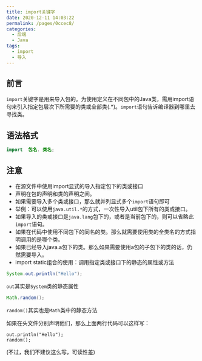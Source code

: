 ```yaml
---
title: import关键字
date: 2020-12-11 14:03:22
permalink: /pages/0ccec8/
categories:
  - 后端
  - Java
tags:
  - import
  - 导入
---
```




## 前言

`import`关键字是用来导入包的。为使用定义在不同包中的Java类，需用import语句来引入指定包层次下所需要的类或全部类(.*)。`import`语句告诉编译器到哪里去寻找类。



## 语法格式

```java
import  包名. 类名;
```



## 注意

-  在源文件中使用import显式的导入指定包下的类或接口
- 声明在包的声明和类的声明之间。
- 如果需要导入多个类或接口，那么就并列显式多个`import`语句即可
- 举例：可以使用`java.util.*`的方式，一次性导入util包下所有的类或接口。
- 如果导入的类或接口是`java.lang`包下的，或者是当前包下的，则可以省略此`import`语句。
- 如果在代码中使用不同包下的同名的类。那么就需要使用类的全类名的方式指明调用的是哪个类。
- 如果已经导入java.a包下的类。那么如果需要使用a包的子包下的类的话，仍然需要导入。
- import static组合的使用：调用指定类或接口下的静态的属性或方法

```java
System.out.println("Hello");
```

`out`其实是`System`类的静态属性

```java
Math.random();
```

`random()`其实也是`Math`类中的静态方法

如果在头文件分别声明他们，那么上面两行代码可以这样写：

```
out.println("Hello");
random();
```

(不过，我们不建议这么写，可读性差)